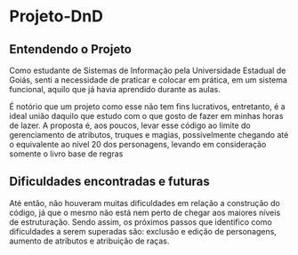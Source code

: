 # Projeto-DnD



## Entendendo o Projeto
Como estudante de Sistemas de Informação pela Universidade Estadual de Goiás, senti a necessidade de praticar e colocar em prática, em um sistema funcional, aquilo que já havia aprendido durante as aulas. 

É notório que um projeto como esse não tem fins lucrativos, entretanto, é a ideal união daquilo que estudo com o que gosto de fazer em minhas horas de lazer.
A proposta é, aos poucos, levar esse código ao limite do gerenciamento de atributos, truques e magias, possivelmente chegando até o equivalente ao nível 20 dos personagens, levando em consideração somente o livro base de regras

## Dificuldades encontradas e futuras
Até então, não houveram muitas dificuldades em relação a construção do código, já que o mesmo não está nem perto de chegar aos maiores níveis de estruturação.
Sendo assim, os próximos passos que identifico como dificuldades a serem superadas são: exclusão e edição de personagens, aumento de atributos e atribuição de raças.
